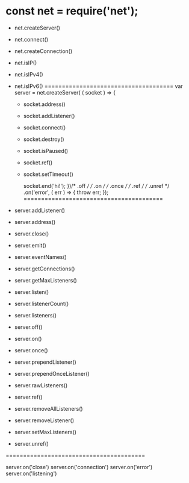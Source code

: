 # const net = require('net'); 
* net.createServer()
* net.connect()
* net.createConnection()
* net.isIP()
* net.isIPv4()
* net.isIPv6()
=====================================
var server =  net.createServer( ( socket ) => { 
   * socket.address()
   * socket.addListener()
   * socket.connect()
   * socket.destroy()
   * socket.isPaused()
   * socket.ref()
   * socket.setTimeout()

      socket.end('hi!');
})/* .off */ /* .on */ /* .once */ /* .ref */ /* .unref */ 
.on('error', ( err ) => {
    throw err;
});
========================================

* server.addListener()
* server.address()
* server.close()
* server.emit()
* server.eventNames()
* server.getConnections()
* server.getMaxListeners()
* server.listen()
* server.listenerCount()
* server.listeners()
* server.off()
* server.on()
* server.once()
* server.prependListener()
* server.prependOnceListener()
* server.rawListeners()
* server.ref()
* server.removeAllListeners()
* server.removeListener()
* server.setMaxListeners()
* server.unref()


========================================

server.on('close')
server.on('connection')
server.on('error')
server.on('listening')